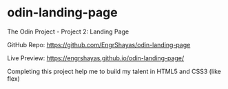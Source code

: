 # odin-landing-page
The Odin Project - Project 2: Landing Page

GitHub Repo: https://github.com/EngrShayas/odin-landing-page

Live Preview: https://engrshayas.github.io/odin-landing-page/


Completing this project help me to build my talent in HTML5 and CSS3 (like flex)